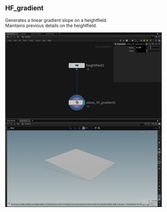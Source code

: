 ## HF_gradient

Generates a linear gradient slope on a heightfield. <br>
Maintains previous details on the heightfield.

<img src='/hda/hf/hf_gradient/help_hfgradient.jpg' width='1024'>
